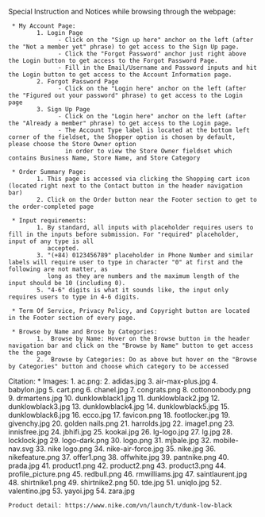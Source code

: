 Special Instruction and Notices while browsing through the webpage:

     * My Account Page:
            1. Login Page
                  - Click on the "Sign up here" anchor on the left (after the "Not a member yet" phrase) to get access to the Sign Up page.
                  - Click the "Forgot Password" anchor just right above the Login button to get access to the Forgot Password Page.
                  - Fill in the Email/Username and Password inputs and hit the Login button to get access to the Account Information page.
            2. Forgot Password Page
                  - Click on the "Login here" anchor on the left (after the "Figured out your password" phrase) to get access to the Login page
            3. Sign Up Page
                  - Click on the "Login here" anchor on the left (after the "Already a member" phrase) to get access to the Login page.
                  - The Account Type label is located at the bottom left corner of the fieldset, the Shopper option is chosen by default, please choose the Store Owner option
                    in order to view the Store Owner fieldset which contains Business Name, Store Name, and Store Category
                 
     * Order Summary Page: 
            1. This page is accessed via clicking the Shopping cart icon (located right next to the Contact button in the header navigation bar)
            2. Click on the Order button near the Footer section to get to the order-completed page
      
     * Input requirements: 
            1. By standard, all inputs with placeholder requires users to fill in the inputs before submission. For "required" placeholder, input of any type is all
               accepted.
            3. "(+84) 0123456789" placeholder in Phone Number and similar labels will require user to type in character "0" at first and the following are not matter, as
               long as they are numbers and the maximum length of the input should be 10 (including 0).
            5. "4-6" digits is what it sounds like, the input only requires users to type in 4-6 digits.
            
     * Term Of Service, Privacy Policy, and Copyright button are located in the Footer section of every page.
      
     * Browse by Name and Brose by Categories:
            1.  Browse by Name: Hover on the Browse button in the header navigation bar and click on the "Browse by Name" button to get access the the page
            2.  Browse by Categories: Do as above but hover on the "Browse by Categories" button and choose which category to be accessed
       
      
Citation:
     * Images:
            1. ac.png: 
            2. adidas.jpg
            3. air-max-plus.jpg
            4. babylon.jpg
            5. cart.png
            6. chanel.jpg
            7. congrats.png
            8. cottononbody.png
            9. drmartens.jpg
            10. dunklowblack1.jpg
            11. dunklowblack2.jpg
            12. dunklowblack3.jpg
            13. dunklowblack4.jpg
            14. dunklowblack5.jpg 
            15. dunklowblack6.jpg
            16. ecco.jpg
            17. favicon.png
            18. footlocker.jpg
            19. givenchy.jpg
            20. golden nails.png
            21. harrolds.jpg
            22. image1.png
            23. innisfree.jpg
            24. jbhifi.jpg
            25. kookai.jpg
            26. lg-logo.jpg
            27. lg.jpg
            28. locklock.jpg
            29. logo-dark.png
            30. logo.png
            31. mjbale.jpg
            32. mobile-nav.svg
            33. nike logo.png
            34. nike-air-force.jpg
            35. nike.jpg
            36. nikefeature.png
            37. offer1.png
            38. offwhite.jpg
            39. pantnike.png
            40. prada.jpg
            41. product1.png
            42. product2.png
            43. product3.png
            44. profile_picture.png
            45. redbull.png
            46. rmwilliams.jpg
            47. saintlaurent.jpg
            48. shirtnike1.png
            49. shirtnike2.png
            50. tde.jpg
            51. uniqlo.jpg
            52. valentino.jpg
            53. yayoi.jpg
            54. zara.jpg

	Product detail: https://www.nike.com/vn/launch/t/dunk-low-black
	
